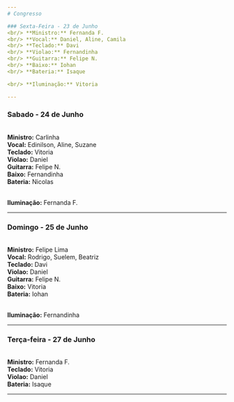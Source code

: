 ```yaml
---
# Congresso

### Sexta-Feira - 23 de Junho
<br/> **Ministro:** Fernanda F.
<br/> **Vocal:** Daniel, Aline, Camila
<br/> **Teclado:** Davi
<br/> **Violao:** Fernandinha
<br/> **Guitarra:** Felipe N.
<br/> **Baixo:** Iohan
<br/> **Bateria:** Isaque

<br/> **Iluminação:** Vitoria

---
```

### Sabado - 24 de Junho
<br/> **Ministro:** Carlinha
<br/> **Vocal:** Edinilson, Aline, Suzane
<br/> **Teclado:** Vitoria
<br/> **Violao:** Daniel
<br/> **Guitarra:** Felipe N.
<br/> **Baixo:** Fernandinha
<br/> **Bateria:** Nicolas

<br/> **Iluminação:** Fernanda F.

---
### Domingo - 25 de Junho
<br/> **Ministro:** Felipe Lima
<br/> **Vocal:** Rodrigo, Suelem, Beatriz
<br/> **Teclado:** Davi
<br/> **Violao:** Daniel
<br/> **Guitarra:** Felipe N.
<br/> **Baixo:** Vitoria
<br/> **Bateria:** Iohan

<br/> **Iluminação:** Fernandinha

---
### Terça-feira - 27 de Junho
<br/> **Ministro:** Fernanda F.
<br/> **Teclado:** Vitoria
<br/> **Violao:** Daniel
<br/> **Bateria:** Isaque

---